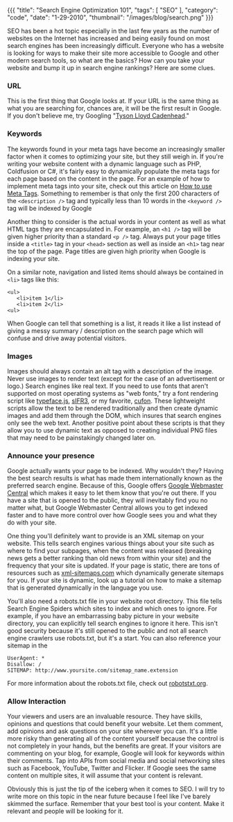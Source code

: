 {{{
    "title": "Search Engine Optimization 101",
    "tags": [ "SEO" ],
    "category": "code",
    "date": "1-29-2010",
    "thumbnail": "/images/blog/search.png"
}}}

SEO has been a hot topic especially in the last few years as the number of websites on the Internet has increased and being easily found on most search engines has been increasingly difficult. Everyone who has a website is looking for ways to make their site more accessible to Google and other modern search tools, so what are the basics? How can you take your website and bump it up in search engine rankings? Here are some clues.

### URL

This is the first thing that Google looks at.  If your URL is the same thing as what you are searching for, chances are, it will be the first result in Google.  If you don't believe me, try Googling "[Tyson Lloyd Cadenhead](http://www.google.com/search?hl=en&amp;q=tyson+lloyd+cadenhead&amp;aq=f&amp;aql=&amp;aqi=&amp;oq=)."

### Keywords

The keywords found in your meta tags have become an increasingly smaller factor when it comes to optimizing your site, but they still weigh in.  If you're writing your website content with a dynamic language such as PHP, Coldfusion or C#, it's fairly easy to dynamically populate the meta tags for each page based on the content in the page.  For an example of how to implement meta tags into your site, check out this article on [How to use Meta Tags](http://searchenginewatch.com/2167931).  Something to remember is that only the first 200 characters of the `<description />` tag and typically less than 10 words in the `<keyword />` tag will be indexed by Google

Another thing to consider is the actual words in your content as well as what HTML tags they are encapsulated in.  For example, an `<h1 />` tag will be given higher priority than a standard `<p />` tag.  Always put your page titles inside a `<title>` tag in your `<head>` section as well as inside an `<h1>` tag near the top of the page. Page titles are given high priority when Google is indexing your site.

On a similar note, navigation and listed items should always be contained in `<li>` tags like this:

```html4strict
<ul>
   <li>item 1</li>
   <li>item 2</li>
<ul>
```

When Google can tell that something is a list, it reads it like a list instead of giving a messy summary / description on the search page which will confuse and drive away potential visitors.

### Images

Images should always contain an alt tag with a description of the image.  Never use images to render text (except for the case of an advertisement or logo.)  Search engines like real text.  If you need to use fonts that aren't supported on most operating systems as "web fonts," try a font rendering script like [typeface.js](http://typeface.neocracy.org/), [sIFR3](http://novemberborn.net/sifr3), or my favorite, [cufon](http://cufon.shoqolate.com/generate/).  These lightweight scripts allow the text to be rendered traditionally and then create dynamic images and add them through the DOM, which insures that search engines only see the web text.  Another positive point about these scripts is that they allow you to use dynamic text as opposed to creating individual PNG files that may need to be painstakingly changed later on.

### Announce your presence

Google actually wants your page to be indexed.  Why wouldn't they?  Having the best search results is what has made them internationally known as the preferred search engine.  Because of this, Google offers [Google Webmaster Central](http://www.google.com/webmasters/) which makes it easy to let them know that you're out there.  If you have a site that is opened to the public, they will inevitably find you no matter what, but Google Webmaster Central allows you to get indexed faster and to have more control over how Google sees you and what they do with your site.

One thing you'll definitely want to provide is an XML sitemap on your website.  This tells search engines various things about your site such as where to find your subpages, when the content was released (breaking news gets a better ranking than old news from within your site) and the frequency that your site is updated.  If your page is static, there are tons of resources such as [xml-sitemaps.com](http://www.xml-sitemaps.com/) which dynamically generate sitemaps for you.  If your site is dynamic, look up a tutorial on how to make a sitemap that is generated dynamically in the language you use.

You'll also need a robots.txt file in your website root directory.  This file tells Search Engine Spiders which sites to index and which ones to ignore.  For example, if you have an embarrassing baby picture in your website directory, you can explicitly tell search engines to ignore it here.  This isn't good security because it's still opened to the public and not all search engine crawlers use robots.txt, but it's a start.  You can also reference your sitemap in the

```text
UserAgent: *
Disallow: /
SITEMAP: http://www.yoursite.com/sitemap_name.extension
```

For more information about the robots.txt file, check out [robotstxt.org](http://www.robotstxt.org/robotstxt.html).

### Allow Interaction

Your viewers and users are an invaluable resource.  They have skills, opinions and questions that could benefit your website.  Let them comment, add opinions and ask questions on your site wherever you can.  It's a little more risky than generating all of the content yourself because the control is not completely in your hands, but the benefits are great.  If your visitors are commenting on your blog, for example, Google will look for keywords within their comments.  Tap into APIs from social media and social networking sites such as Facebook, YouTube, Twitter and Flicker.  If Google sees the same content on multiple sites, it will assume that your content is relevant.

Obviously this is just the tip of the iceberg when it comes to SEO.  I will try to write more on this topic in the near future because I feel like I've barely skimmed the surface. Remember that your best tool is your content.  Make it relevant and people will be looking for it.